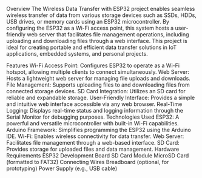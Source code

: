 Overview
The Wireless Data Transfer with ESP32 project enables seamless wireless transfer of data from various storage devices such as SSDs, HDDs, USB drives, or memory cards using an ESP32 microcontroller. By configuring the ESP32 as a Wi-Fi access point, this system hosts a user-friendly web server that facilitates file management operations, including uploading and downloading files through a web interface. This project is ideal for creating portable and efficient data transfer solutions in IoT applications, embedded systems, and personal projects.

Features
Wi-Fi Access Point: Configures ESP32 to operate as a Wi-Fi hotspot, allowing multiple clients to connect simultaneously.
Web Server: Hosts a lightweight web server for managing file uploads and downloads.
File Management: Supports uploading files to and downloading files from connected storage devices.
SD Card Integration: Utilizes an SD card for reliable and expandable storage.
User-Friendly Interface: Provides a simple and intuitive web interface accessible via any web browser.
Real-Time Logging: Displays real-time status and logging information through the Serial Monitor for debugging purposes.
Technologies Used
ESP32: A powerful and versatile microcontroller with built-in Wi-Fi capabilities.
Arduino Framework: Simplifies programming the ESP32 using the Arduino IDE.
Wi-Fi: Enables wireless connectivity for data transfer.
Web Server: Facilitates file management through a web-based interface.
SD Card: Provides storage for uploaded files and data management.
Hardware Requirements
ESP32 Development Board
SD Card Module
MicroSD Card (formatted to FAT32)
Connecting Wires
Breadboard (optional, for prototyping)
Power Supply (e.g., USB cable)
